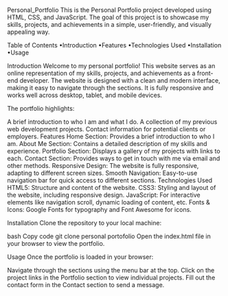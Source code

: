 Personal_Portfolio
This is the Personal Portfolio project developed using HTML, CSS, and JavaScript. The goal of this project is to showcase my skills, projects, and achievements in a simple, user-friendly, and visually appealing way.

Table of Contents •Introduction •Features •Technologies Used •Installation •Usage

Introduction Welcome to my personal portfolio! This website serves as an online representation of my skills, projects, and achievements as a front-end developer. The website is designed with a clean and modern interface, making it easy to navigate through the sections. It is fully responsive and works well across desktop, tablet, and mobile devices.

The portfolio highlights:

A brief introduction to who I am and what I do. A collection of my previous web development projects. Contact information for potential clients or employers. Features Home Section: Provides a brief introduction to who I am. About Me Section: Contains a detailed description of my skills and experience. Portfolio Section: Displays a gallery of my projects with links to each. Contact Section: Provides ways to get in touch with me via email and other methods. Responsive Design: The website is fully responsive, adapting to different screen sizes. Smooth Navigation: Easy-to-use navigation bar for quick access to different sections. Technologies Used HTML5: Structure and content of the website. CSS3: Styling and layout of the website, including responsive design. JavaScript: For interactive elements like navigation scroll, dynamic loading of content, etc. Fonts & Icons: Google Fonts for typography and Font Awesome for icons.

Installation Clone the repository to your local machine:

bash Copy code git clone personal portofolio Open the index.html file in your browser to view the portfolio.

Usage Once the portfolio is loaded in your browser:

Navigate through the sections using the menu bar at the top. Click on the project links in the Portfolio section to view individual projects. Fill out the contact form in the Contact section to send a message.
